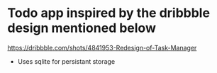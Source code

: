 # Todo app inspired by the dribbble design mentioned below

https://dribbble.com/shots/4841953-Redesign-of-Task-Manager

- Uses sqlite for persistant storage
